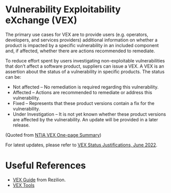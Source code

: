 # Vulnerability Exploitability eXchange (VEX)

The primary use cases for VEX are to provide users (e.g. operators, developers, and services providers) additional information on whether a product is impacted by a specific vulnerability in an included component and, if affected, whether there are actions recommended to remediate.

To reduce effort spent by users investigating non-exploitable vulnerabilities that don’t affect a software product, suppliers can issue a VEX. A VEX is an assertion about the status of a vulnerability in specific products. The status can be:

* Not affected – No remediation is required regarding this vulnerability.
* Affected – Actions are recommended to remediate or address this vulnerability.
* Fixed – Represents that these product versions contain a fix for the vulnerability.
* Under Investigation – It is not yet known whether these product versions are affected by
the vulnerability. An update will be provided in a later release.

(Quoted from [NTIA VEX One-page Summary](https://ntia.gov/files/ntia/publications/vex_one-page_summary.pdf))


For latest updates, please refer to [VEX Status Justifications, June 2022](https://www.cisa.gov/sites/default/files/publications/VEX_Status_Justification_Jun22.pdf).


# Useful References

* [VEX Guide](https://www.rezilion.com/guides/vulnerability-exploitability-exchange-vex-a-guide/) from Rezilion.
* [VEX Tools](../tooling/vex_tools.md)
